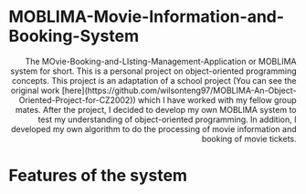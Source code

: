 # MOBLIMA-Movie-Information-and-Booking-System
<div style="text-align: right"> The MOvie-Booking-and-LIsting-Management-Application or MOBLIMA system for short. This is a personal project on object-oriented programming concepts. This project is an adaptation of a school project (You can see the original work [here](https://github.com/wilsonteng97/MOBLIMA-An-Object-Oriented-Project-for-CZ2002)) which I have worked with my fellow group mates. After the project, I decided to develop my own MOBLIMA system to test my understanding of object-oriented programming. In addition, I developed my own algorithm to do the processing of movie information and booking of movie tickets. </div>

# Features of the system
